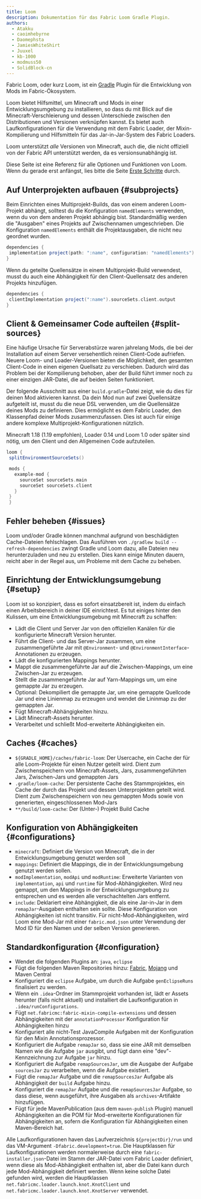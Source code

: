 ```yaml
---
title: Loom
description: Dokumentation für das Fabric Loom Gradle Plugin.
authors:
  - Atakku
  - caoimhebyrne
  - Daomephsta
  - JamiesWhiteShirt
  - Juuxel
  - kb-1000
  - modmuss50
  - SolidBlock-cn
---
```


Fabric Loom, oder kurz Loom, ist ein [Gradle](https://gradle.org/) Plugin für die Entwicklung von Mods im Fabric-Ökosystem.

Loom bietet Hilfsmittel, um Minecraft und Mods in einer Entwicklungsumgebung zu installieren, so dass du mit Blick auf die Minecraft-Verschleierung und dessen Unterschiede zwischen den Distributionen und Versionen verknüpfen kannst. Es bietet auch Laufkonfigurationen für die Verwendung mit dem Fabric Loader, der Mixin-Kompilierung und Hilfsmitteln für das Jar-in-Jar-System des Fabric Loaders.

Loom unterstützt _alle_ Versionen von Minecraft, auch die, die nicht offiziell von der Fabric API unterstützt werden, da es versionsunabhängig ist.

Diese Seite ist eine Referenz für alle Optionen und Funktionen von Loom. Wenn du gerade erst anfängst, lies bitte die Seite [Erste Schritte](getting-started/setting-up-a-development-environment) durch.

## Auf Unterprojekten aufbauen {#subprojects}

Beim Einrichten eines Multiprojekt-Builds, das von einem anderen Loom-Projekt abhängt, solltest du die Konfiguration `namedElements` verwenden, wenn du von dem anderen Projekt abhängig bist. Standardmäßig werden die "Ausgaben" eines Projekts auf Zwischennamen umgeschrieben. Die Konfiguration `namedElements` enthält die Projektausgaben, die nicht neu geordnet wurden.

```groovy
dependencies {
 implementation project(path: ":name", configuration: "namedElements")
}
```

Wenn du geteilte Quellensätze in einem Multiprojekt-Build verwendest, musst du auch eine Abhängigkeit für den Client-Quellensatz des anderen Projekts hinzufügen.

```groovy
dependencies {
 clientImplementation project(":name").sourceSets.client.output
}
```

## Client & Gemeinsamer Code aufteilen {#split-sources}

Eine häufige Ursache für Serverabstürze waren jahrelang Mods, die bei der Installation auf einem Server versehentlich reinen Client-Code aufriefen. Neuere Loom- und Loader-Versionen bieten die Möglichkeit, den gesamten Client-Code in einen eigenen Quellsatz zu verschieben. Dadurch wird das Problem bei der Kompilierung behoben, aber der Build führt immer noch zu einer einzigen JAR-Datei, die auf beiden Seiten funktioniert.

Der folgende Ausschnitt aus einer `build.gradle`-Datei zeigt, wie du dies für deinen Mod aktivieren kannst. Da dein Mod nun auf zwei Quellensätze aufgeteilt ist, musst du die neue DSL verwenden, um die Quellensätze deines Mods zu definieren. Dies ermöglicht es dem Fabric Loader, den Klassenpfad deiner Mods zusammenzufassen. Dies ist auch für einige andere komplexe Multiprojekt-Konfigurationen nützlich.

Minecraft 1.18 (1.19 empfohlen), Loader 0.14 und Loom 1.0 oder später sind nötig, um den Client und den Allgemeinen Code aufzuteilen.

```groovy
loom {
 splitEnvironmentSourceSets()

 mods {
   example-mod {
     sourceSet sourceSets.main
     sourceSet sourceSets.client
   }
 }
 }
```

## Fehler beheben {#issues}

Loom und/oder Gradle können manchmal aufgrund von beschädigten Cache-Dateien fehlschlagen. Das Ausführen von `./gradlew build --refresh-dependencies` zwingt Gradle und Loom dazu, alle Dateien neu herunterzuladen und neu zu erstellen. Dies kann einige Minuten dauern, reicht aber in der Regel aus, um Probleme mit dem Cache zu beheben.

## Einrichtung der Entwicklungsumgebung {#setup}

Loom ist so konzipiert, dass es sofort einsatzbereit ist, indem du einfach einen Arbeitsbereich in deiner IDE einrichtest. Es tut einiges hinter den Kulissen, um eine Entwicklungsumgebung mit Minecraft zu schaffen:

- Lädt die Client und Server Jar von den offiziellen Kanälen für die konfigurierte Minecraft Version herunter.
- Führt die Client- und das Server-Jar zusammen, um eine zusammengeführte Jar mit `@Environment`- und `@EnvironmentInterface`-Annotationen zu erzeugen.
- Lädt die konfigurierten Mappings herunter.
- Mappt die zusammengeführte Jar auf die Zwischen-Mappings, um eine Zwischen-Jar zu erzeugen.
- Stellt die zusammengeführte Jar auf Yarn-Mappings um, um eine gemappte Jar zu erzeugen.
- Optional: Dekompiliert die gemappte Jar, um eine gemappte Quellcode Jar und eine Linienmap zu erzeugen und wendet die Lininmap zu der gemappten Jar.
- Fügt Minecraft-Abhängigkeiten hinzu.
- Lädt Minecraft-Assets herunter.
- Verarbeitet und schließt Mod-erweiterte Abhängigkeiten ein.

## Caches {#caches}

- `${GRADLE_HOME}/caches/fabric-loom`: Der Usercache, ein Cache der für alle Loom-Projekte für einen Nutzer geteilt wird. Dient zum Zwischenspeichern von Minecraft-Assets, Jars, zusammengeführten Jars, Zwischen-Jars und gemappten Jars
- `.gradle/loom-cache`: Der persistente Cache des Stammprojektes, ein Cache der durch das Projekt und dessen Unterprojekten geteilt wird. Dient zum Zwischenspeichern von neu gemappten Mods sowie von generierten, eingeschlossenen Mod-Jars
- `**/build/loom-cache`: Der (Unter-) Projekt Build Cache

## Konfiguration von Abhängigkeiten {#configurations}

- `minecraft`: Definiert die Version von Minecraft, die in der Entwicklungsumgebung genutzt werden soll
- `mappings`: Definiert die Mappings, die in der Entwicklungsumgebung genutzt werden sollen.
- `modImplementation`, `modApi` und `modRuntime`: Erweiterte Varianten von `implementation`, `api` und `runtime` für Mod-Abhängigkeiten. Wird neu gemappt, um den Mappings in der Entwicklungsumgebung zu entsprechen und es werden alle verschachtelten Jars entfernt.
- `include`: Deklariert eine Abhängigkeit, die als eine Jar-in-Jar in dem `remapJar`-Ausgaben enthalten sein sollte. Diese Konfiguration von Abhängigkeiten ist nicht transitiv. Für nicht-Mod-Abhängigkeiten, wird Loom eine Mod-Jar mit einer `fabric.mod.json` unter Verwendung der Mod ID für den Namen und der selben Version generieren.

## Standardkonfiguration {#configuration}

- Wendet die folgenden Plugins an: `java`, `eclipse`
- Fügt die folgenden Maven Repositories hinzu: [Fabric](https://maven.fabricmc.net/), [Mojang](https://libraries.minecraft.net/) und Maven Central
- Konfiguriert die `eclipse` Aufgabe, um durch die Aufgabe `genEclipseRuns` finalisiert zu werden.
- Wenn ein `.idea`-Ordner im Stammprojekt vorhanden ist, lädt er Assets herunter (falls nicht aktuell) und installiert die Laufkonfiguration in `.idea/runConfigurations`.
- Fügt `net.fabricmc:fabric-mixin-compile-extensions` und dessen Abhängigkeiten mit der `annotationProcessor` Konfiguration für Abhängigkeiten hinzu
- Konfiguriert alle nicht-Test JavaCompile Aufgaben mit der Konfiguration für den Mixin Annotationsprozessor.
- Konfiguriert die Aufgabe `remapJar` so, dass sie eine JAR mit demselben Namen wie die Aufgabe `jar` ausgibt, und fügt dann eine "dev"-Kennzeichnung zur Aufgabe `jar` hinzu.
- Konfiguriert die Aufgabe `remapSourcesJar`, um die Ausgabe der Aufgabe `sourcesJar` zu verarbeiten, wenn die Aufgabe existiert.
- Fügt die `remapJar` Aufgabe und die `remapSourcesJar` Aufgabe als Abhängigkeit der `build` Aufgabe hinzu.
- Konfiguriert die `remapJar` Aufgabe und die `remapSourcesJar` Aufgabe, so dass diese, wenn ausgeführt, ihre Ausgaben als `archives`-Artifakte hinzufügen.
- Fügt für jede MavenPublication (aus dem `maven-publish` Plugin) manuell Abhängigkeiten an die POM für Mod-erweiterte Konfigurationen für Abhängigkeiten an, sofern die Konfiguration für Abhängigkeiten einen Maven-Bereich hat.

Alle Laufkonfigurationen haven das Laufverzeichnis `${projectDir}/run` und das VM-Argument `-Dfabric.development=true`. Die Hauptklassen für Laufkonfigurationen werden normalerweise durch eine `fabric-installer.json`-Datei im Stamm der JAR-Datei vom Fabric Loader definiert, wenn diese als Mod-Abhängigkeit enthalten ist, aber die Datei kann durch jede Mod-Abhängigkeit definiert werden. Wenn keine solche Datei gefunden wird, werden die Hauptklassen `net.fabricmc.loader.launch.knot.KnotClient` und `net.fabricmc.loader.launch.knot.KnotServer` verwendet.
